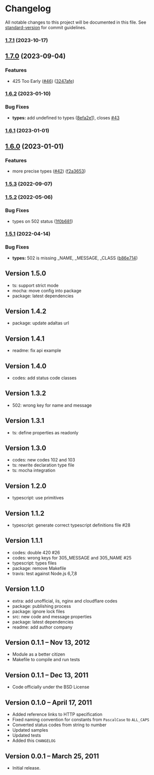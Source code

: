 # Changelog

All notable changes to this project will be documented in this file. See [standard-version](https://github.com/conventional-changelog/standard-version) for commit guidelines.

### [1.7.1](https://github.com/adaltas/node-http-status/compare/v1.7.0...v1.7.1) (2023-10-17)

## [1.7.0](https://github.com/adaltas/node-http-status/compare/v1.6.2...v1.7.0) (2023-09-04)


### Features

* 425 Too Early ([#46](https://github.com/adaltas/node-http-status/issues/46)) ([3247afe](https://github.com/adaltas/node-http-status/commit/3247afe9c5497d2b983e407b5051ae25a3f53387))

### [1.6.2](https://github.com/adaltas/node-http-status/compare/v1.6.1...v1.6.2) (2023-01-10)


### Bug Fixes

* **types:** add undefined to types ([8efa2e1](https://github.com/adaltas/node-http-status/commit/8efa2e1e977cc75a64d71217ef454312db206edb)), closes [#43](https://github.com/adaltas/node-http-status/issues/43)

### [1.6.1](https://github.com/adaltas/node-http-status/compare/v1.6.0...v1.6.1) (2023-01-01)

## [1.6.0](https://github.com/adaltas/node-http-status/compare/v1.5.3...v1.6.0) (2023-01-01)


### Features

* more precise types ([#42](https://github.com/adaltas/node-http-status/issues/42)) ([f2a3653](https://github.com/adaltas/node-http-status/commit/f2a3653aa6aee1340280a96ff5b08bef99548248))

### [1.5.3](https://github.com/adaltas/node-http-status/compare/v1.5.2...v1.5.3) (2022-09-07)

### [1.5.2](https://github.com/adaltas/node-http-status/compare/v1.5.1...v1.5.2) (2022-05-06)


### Bug Fixes

* types on 502 status ([1f0b681](https://github.com/adaltas/node-http-status/commit/1f0b681e021d3f77e1594dd1329a178f6905ebe7))

### [1.5.1](https://github.com/adaltas/node-http-status/compare/v1.5.0...v1.5.1) (2022-04-14)


### Bug Fixes

* **types:** 502 is missing _NAME, _MESSAGE, _CLASS ([b86e714](https://github.com/adaltas/node-http-status/commit/b86e714db1ef41c0e841c9c96096d0288378d048))


## Version 1.5.0

* ts: support strict mode
* mocha: move config into package
* package: latest dependencies

## Version 1.4.2

* package: update adaltas url

## Version 1.4.1

* readme: fix api example

## Version 1.4.0

* codes: add status code classes

## Version 1.3.2

* 502: wrong key for name and message

## Version 1.3.1

* ts: define properties as readonly

## Version 1.3.0

* codes: new codes 102 and 103
* ts: rewrite declaration type file
* ts: mocha integration

## Version 1.2.0

* typescript: use primitives

## Version 1.1.2

* typescript: generate correct typescript definitions file #28

## Version 1.1.1

* codes: double 420 #26
* codes: wrong keys for 305_MESSAGE and 305_NAME #25
* typescript: types files
* package: remove Makefile
* travis: test against Node.js 6,7,8

## Version 1.1.0

* extra: add unofficial, iis, nginx and cloudflare codes
* package: publishing process
* package: ignore lock files
* src: new code and message properties
* package: latest dependencies
* readme: add author company

## Version 0.1.1 – Nov 13, 2012

-   Module as a better citizen
-   Makefile to compile and run tests

## Version 0.1.1 – Dec 13, 2011

-   Code officially under the BSD License

## Version 0.1.0 – April 17, 2011

-   Added reference links to HTTP specification
-   Fixed naming convention for constants from `PascalCase` to `ALL_CAPS`
-   Converted status codes from string to number
-   Updated samples
-   Updated tests
-   Added this `CHANGELOG`

## Version 0.0.1 – March 25, 2011

-   Initial release.
